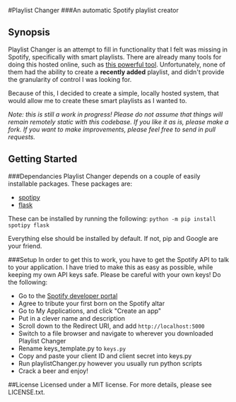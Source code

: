 #Playlist Changer
###An automatic Spotify playlist creator

## Synopsis
Playlist Changer is an attempt to fill in functionality that I felt was missing in Spotify, specifically with smart playlists. There are already many tools for doing this hosted online, such as [this powerful tool](http://smarterplaylists.playlistmachinery.com/go.html). Unfortunately, none of them had the ability to create a **recently added** playlist, and didn't provide the granularity of control I was looking for. 

Because of this, I decided to create a simple, locally hosted system, that would allow me to create these smart playlists as I wanted to. 

*Note: this is still a work in progress! Please do not assume that things will remain remotely static with this codebase. If you like it as is, please make a fork. If you want to make improvements, please feel free to send in pull requests.*

## Getting Started
###Dependancies
Playlist Changer depends on a couple of easily installable packages. These packages are: 
- [spotipy](https://github.com/plamere/spotipy)
- [flask](http://flask.pocoo.org/)

These can be installed by running the following:
`python -m pip install spotipy flask`

Everything else should be installed by default. If not, pip and Google are your friend. 

###Setup
In order to get this to work, you have to get the Spotify API to talk to your application. I have tried to make this as easy as possible, while keeping my own API keys safe. Please be careful with your own keys! Do the following:

- Go to the [Spotify developer portal](https://developer.spotify.com/my-applications/#!/applications)
- Agree to tribute your first born on the Spotify altar
- Go to My Applications, and click "Create an app"
- Put in a clever name and description
- Scroll down to the Redirect URI, and add `http://localhost:5000`
- Switch to a file browser and navigate to wherever you downloaded Playlist Changer
- Rename keys_template.py to `keys.py`
- Copy and paste your client ID and client secret into keys.py
- Run playlistChanger.py however you usually run python scripts
- Crack a beer and enjoy!

##License
Licensed under a MIT license. For more details, please see LICENSE.txt.